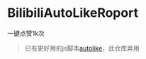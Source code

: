 # BilibiliAutoLikeRoport
 一键点赞1k次

> 已有更好用的js脚本[autolike](https://github.com/boxie123/autolike)，此仓库弃用
